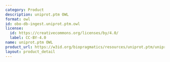 ```yaml
---
category: Product
description: uniprot.ptm OWL
format: owl
id: obo-db-ingest.uniprot.ptm.owl
license:
  id: https://creativecommons.org/licenses/by/4.0/
  label: CC-BY-4.0
name: uniprot.ptm OWL
product_url: https://w3id.org/biopragmatics/resources/uniprot.ptm/uniprot.ptm.owl
layout: product_detail
---
```

